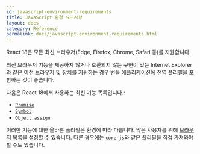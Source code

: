 ```yaml
---
id: javascript-environment-requirements
title: JavaScript 환경 요구사항
layout: docs
category: Reference
permalink: docs/javascript-environment-requirements.html
---
```


React 18은 모든 최신 브라우저(Edge, Firefox, Chrome, Safari 등)를 지원합니다. 

최신 브라우저 기능을 제공하지 않거나 호환되지 않는 구현이 있는 Internet Explorer와 같은 이전 브라우저 및 장치를 지원하는 경우 번들 애플리케이션에 전역 폴리필을 포함하는 것이 좋습니다.

다음은 React 18에서 사용하는 최신 기능 목록입니다.:
- [`Promise`](https://developer.mozilla.org/ko/docs/Web/JavaScript/Reference/Global_Objects/Promise)
- [`Symbol`](https://developer.mozilla.org/ko/docs/Web/JavaScript/Reference/Global_Objects/Symbol)
- [`Object.assign`](https://developer.mozilla.org/ko/docs/Web/JavaScript/Reference/Global_Objects/Object/assign)

이러한 기능에 대한 올바른 폴리필은 환경에 따라 다릅니다. 많은 사용자를 위해 [브라우저 목록](https://github.com/browserslist/browserslist)을 설정할 수 있습니다. 다른 경우에는 [`core-js`](https://github.com/zloirock/core-js)와 같은 폴리필을 직접 가져와야 할 수도 있습니다.
